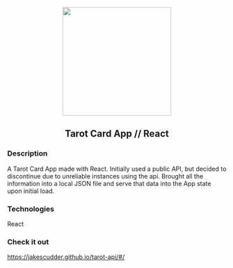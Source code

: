 <div align="center">

<img margin-left="auto" margin-right="auto" src="/tarot-api/src/tarot-screen.png" height="250" width="250">
</img>

## Tarot Card App // React

</div>

### Description

A Tarot Card App made with React.  Initially used a public API, but decided to discontinue due to unreliable instances using the api. Brought all the information into a local JSON file and serve that data into the App state upon initial load.

### Technologies

React

### Check it out

https://jakescudder.github.io/tarot-api/#/
